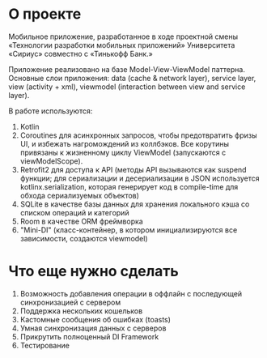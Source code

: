 # О проекте
Мобильное приложение, разработанное в ходе проектной смены «Технологии разработки мобильных приложений» Университета «Сириус» совместно с «Тинькофф Банк.»

Приложение реализовано на базе Model-View-ViewModel паттерна. Основные слои приложения: data (cache & network layer), service layer, view (activity + xml), viewmodel (interaction between view and service layer).

В работе используются: 
1) Kotlin
2) Coroutines для асинхронных запросов, чтобы предотвратить фризы UI, и избежать нагромождений из коллбэков. Все корутины привязаны к жизненному циклу ViewModel (запускаются с viewModelScope).
3) Retrofit2 для доступа к API (методы API вызываются как suspend функции; для сериализации и десериализации в JSON используется kotlinx.serialization, которая генерирует код в compile-time для обхода сериализуемых объектов)
4) SQLite в качестве базы данных для хранения локального кэша со списком операций и категорий
5) Room в качестве ORM фреймворка
6) "Mini-DI" (класс-контейнер, в котором инициализируются все зависимости, создаются viewmodel)

# Что еще нужно сделать

1) Возможность добавления операции в оффлайн с последующей синхронизацией с сервером
2) Поддержка нескольких кошельков
3) Кастомные сообщения об ошибках (toasts)
4) Умная синхронизация данных с серверов
5) Прикрутить полноценный DI Framework
6) Тестирование
